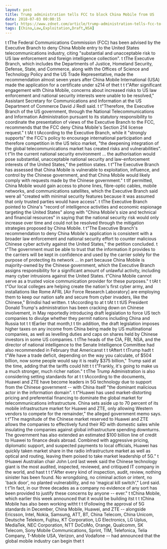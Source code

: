 ```yaml
---
layout: post
title: Trump administration tells FCC to block China Mobile from US
date: 2018-07-03 00:00:15
tourl: https://www.zdnet.com/article/trump-administration-tells-fcc-to-block-china-mobile-from-us/
tags: [China,Law,Exploitation,Draft,NSA]
---
```

 t tThe Federal Communications Commission (FCC) has been advised by the Executive Branch to deny China Mobile entry to the United States telecommunications industry, citing "substantial and unacceptable risk to US law enforcement and foreign intelligence collection". t tThe Executive Branch, which includes the Departments of Justice, Homeland Security, Defense, State, and Commerce, along with the Offices of Science and Technology Policy and the US Trade Representative, made the recommendation almost seven years after China Mobile International (USA) made the application for a certificate under s214 of thet t t t"After significant engagement with China Mobile, concerns about increased risks to US law enforcement and national security interests were unable to be resolved," Assistant Secretary for Communications and Information at the US Department of Commerce David J Redl said. t t"Therefore, the Executive Branch of the US government, through the National Telecommunications and Information Administration pursuant to its statutory responsibility to coordinate the presentation of views of the Executive Branch to the FCC, recommends that the FCC deny China Mobile's Section 214 license request." t tAt t tAccording to the Executive Branch, while it "strongly supports" the FCC's policy to encourage international participation and therefore competition in the US telco market, "the deepening integration of the global telecommunications market has created risks and vulnerabilities". t t"In the current national security environment ... the authorisation would pose substantial, unacceptable national security and law-enforcement interests of the United States," the petition states. t t"The Executive Branch has assessed that China Mobile is vulnerable to exploitation, influence, and control by the Chinese government, and that China Mobile would likely comply with requests made by the Chinese government." t tIf permitted, China Mobile would gain access to phone lines, fibre-optic cables, mobile networks, and communications satellites, which the Executive Branch said were all "created with minimal security features because it was assumed that only trusted parties would have access". t tThe Executive Branch pointed to China's "record of intelligence activities and economic espionage targeting the United States" along with "China Mobile's size and technical and financial resources" in saying that the national security risk would only increase over time and could not be resolved through the mitigation strategies proposed by China Mobile. t t"The Executive Branch's recommendation to deny China Mobile's application is consistent with a broader law enforcement and national security effort to counter malicious Chinese cyber activity against the United States," the petition concluded. t t"The government must be able to trust that the information it provides to the carriers will be kept in confidence and used by the carrier solely for the purpose of protecting its network ... in part because China Mobile is majority-owned by the Chinese government, which the Executive Branch assigns responsibility for a significant amount of unlawful activity, including many cyber intrusions against the United States. t"China Mobile cannot serve as a trusted voice communication provider for these purposes." t tAt t t"Our local colleges are helping create the nation's first cyber army, and installations like Rome AFRL [Air Force Research Laboratory] are employing them to keep our nation safe and secure from cyber invaders, like the Chinese," Brindisi had written. t tAccording to at t tAt t t tUS President Donald Trump's administration has been cracking down on Chinese involvement, in May reportedly introducing draft legislation to force US tech companies to divulge whether they permit nations including China and Russia tot t t tEarlier that month,t t tIn addition, the draft legislation imposes higher taxes on any income from China being made by US multinational companies, as well as levelling duties and caps on shares held by Chinese investors in some US companies. t tThe heads of the CIA, FBI, NSA, and the director of national intelligence to the Senate Intelligence Committee had also recommended in February that Americanst t t tAftert t tTrump hadt t t"We have a trade deficit, depending on the way you calculate, of $504 billion, now some people would say it is really $375 billion," Trump said at the time, adding that the tariffs could hitt t t t"Frankly, it's going to make us a much stronger, much richer nation." t tThe Trump Administration is also considering setting standards for at t t tAccording to the documents, Huawei and ZTE have become leaders in 5G technology due to support from the Chinese government -- with China itself "the dominant malicious actor in the information domain". t t"Huawei has used market-distorting pricing and preferential financing to dominate the global market for telecommunications infrastructure. China sets aside up to 70 percent of its mobile infrastructure market for Huawei and ZTE, only allowing Western vendors to compete for the remainder," the alleged government memo says. t t"The magnitude of the Chinese market reserved to Huawei and ZTE allows the companies to effectively fund their RD with domestic sales while insulating the companies against global infrastructure spending downturns. The government has also extended an estimated $100 billion line of credit to Huawei to finance deals abroad. Combined with aggressive pricing, diplomatic support, and suspected payments to local officials, Huawei has quickly taken market share in the radio infrastructure market as well as optical and routing, leaving them poised to take market leadership of 5G." t tHuawei Australian chair John Lord last week said the Chinese technology giant is the most audited, inspected, reviewed, and critiqued IT company in the world, and hast t t t"After every kind of inspection, audit, review, nothing sinister has been found. No wrongdoing, no criminal action or intent, no 'back door', no planted vulnerability, and no 'magical kill switch'," Lord said. t t"In fact, in our three decades as a company no evidence of any sort has been provided to justify these concerns by anyone -- ever." t tChina Mobile, which earlier this week announced that it would be building itst t t tChina Mobile has also been working witht t t tFollowing the approval of 5G standards in December, China Mobile, Huawei, and ZTE -- alongside Ericsson, Intel, Nokia, Samsung, ATT, BT, China Telecom, China Unicom, Deutsche Telekom, Fujitsu, KT Corporation, LG Electronics, LG Uplus, MediaTek, NEC Corporation, NTT DoCoMo, Orange, Qualcomm, SK Telecom, Sony Mobile Communications, Sprint, TIM, Telefonica, Telia Company, T-Mobile USA, Verizon, and Vodafone -- had announced that the global mobile industry can begin thet t